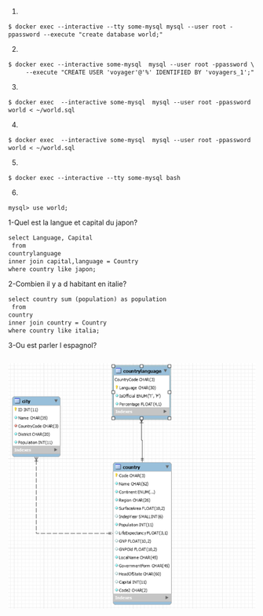 
1.
```
$ docker exec --interactive --tty some-mysql mysql --user root -ppassword --execute "create database world;"
```
2.
```
$ docker exec --interactive some-mysql  mysql --user root -ppassword \
     --execute "CREATE USER 'voyager'@'%' IDENTIFIED BY 'voyagers_1';"
 ```
3.
```
$ docker exec  --interactive some-mysql  mysql --user root -ppassword world < ~/world.sql
```
4.
```
$ docker exec  --interactive some-mysql  mysql --user root -ppassword world < ~/world.sql
```

5.
```
$ docker exec --interactive --tty some-mysql bash
```

6.
```
mysql> use world;
```

1-Quel est la langue et capital du japon?
```
select Language, Capital
 from 
countrylanguage 
inner join capital,language = Country
where country like japon;
```
2-Combien il y a d habitant en italie?
```
select country sum (population) as population
 from 
country 
inner join country = Country
where country like italia;
```

3-Ou est parler l espagnol?
```
```






![alt tag](Captureworld.PNG)
